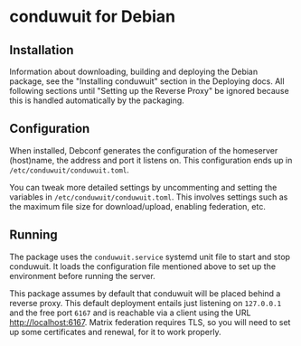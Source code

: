 # conduwuit for Debian

Installation
------------

Information about downloading, building and deploying the Debian package, see
the "Installing conduwuit" section in the Deploying docs.
All following sections until "Setting up the Reverse Proxy" be ignored because
this is handled automatically by the packaging.

Configuration
-------------

When installed, Debconf generates the configuration of the homeserver
(host)name, the address and port it listens on. This configuration ends up in
`/etc/conduwuit/conduwuit.toml`.

You can tweak more detailed settings by uncommenting and setting the variables
in `/etc/conduwuit/conduwuit.toml`. This involves settings such as the maximum
file size for download/upload, enabling federation, etc.

Running
-------

The package uses the `conduwuit.service` systemd unit file to start and
stop conduwuit. It loads the configuration file mentioned above to set up the
environment before running the server.

This package assumes by default that conduwuit will be placed behind a reverse
proxy. This default deployment entails just listening
on `127.0.0.1` and the free port `6167` and is reachable via a client using the URL
<http://localhost:6167>. Matrix federation requires TLS, so you will need to set up
some certificates and renewal, for it to work properly.
